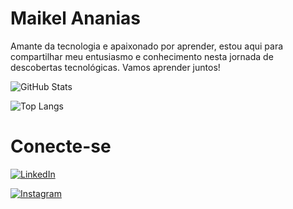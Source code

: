 
# Maikel Ananias

Amante da tecnologia e apaixonado por aprender, estou aqui para compartilhar meu entusiasmo e conhecimento nesta jornada de descobertas tecnológicas. Vamos aprender juntos!

![GitHub Stats](https://github-readme-stats.vercel.app/api?username=maikelananias&theme=transparent&bg_color=000&border_color=30A3DC&show_icons=true&icon_color=30A3DC&title_color=E94D5F&text_color=FFF)

![Top Langs](https://github-readme-stats-git-masterrstaa-rickstaa.vercel.app/api/top-langs/?username=SEUUSERNAME&bg_color=000&border_color=30A3DC&title_color=E94D5F&text_color=FFF)

# Conecte-se 

[![LinkedIn](https://img.shields.io/badge/LinkedIn-000?style=for-the-badge&logo=linkedin&logoColor=0E76A8)](https://www.linkedin.com/in/maikel-ananias-3a2435a9/) 

[![Instagram](https://img.shields.io/badge/Instagram-000?style=for-the-badge&logo=instagram)](https://www.instagram.com/kekel_tbt/)